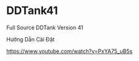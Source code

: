 # DDTank41
Full Source DDTank Version 41

Hướng Dẫn Cài Đặt

https://www.youtube.com/watch?v=PxYA75_uB5s
